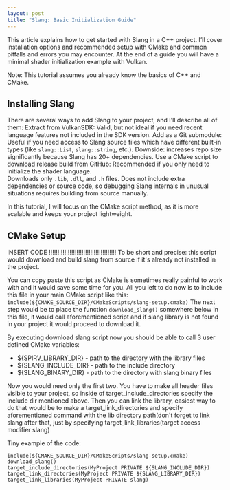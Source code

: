 ```yaml
---
layout: post
title: "Slang: Basic Initialization Guide"
---
```


This article explains how to get started with Slang in a C++ project. 
    I’ll cover installation options and recommended setup with CMake and common pitfalls and errors you may encounter.
    At the end of a guide you will have a minimal shader initialization example with Vulkan.

Note: This tutorial assumes you already know the basics of C++ and CMake.

## Installing Slang
There are several ways to add Slang to your project, and I'll describe all of them:
    Extract from VulkanSDK: Valid, but not ideal if you need recent language features not included in the SDK version.
    Add as a Git submodule: Useful if you need access to Slang source files which have different built-in types (like ```slang::List```, ```slang::string```, etc.). Downside: increases repo size significantly because Slang has 20+ dependencies.
    Use a CMake script to download release build from GitHub: Recommended if you only need to initialize the shader language.  
        Downloads only ```.lib```, ```.dll```, and ```.h``` files.
        Does not include extra dependencies or source code, so debugging Slang internals in unusual situations requires building from source manually.

In this tutorial, I will focus on the CMake script method, as it is more scalable and keeps your project lightweight.
## CMake Setup
INSERT CODE !!!!!!!!!!!!!!!!!!!!!!!!!!!!!!!!!!!!!!!
To be short and precise: this script would download and build slang from source if it's already not installed in the project.

You can copy paste this script as CMake is sometimes really painful to work with and it would save some time for you.
All you left to do now is to include this file in your main CMake script like this: ```include(${CMAKE_SOURCE_DIR}/CMakeScripts/slang-setup.cmake)```
The next step would be to place the function ```download_slang()``` somewhere below in this file, it would call aforementioned script and if slang library is not found in your project it would proceed to download it.

By executing download slang script now you should be able to call 3 user defined CMake variables:
- ${SPIRV_LIBRARY_DIR} - path to the directory with the library files
- ${SLANG_INCLUDE_DIR} - path to the include directory
- ${SLANG_BINARY_DIR}  - path to the directory with slang binary files

Now you would need only the first two.
You have to make all header files visible to your project, so inside of target_include_directories specify the include dir mentioned above.
Then you can link the library, easiest way to do that would be to make a target_link_directories and specify aforementioned command with the lib directory path(don't forget to link slang after that, just by specifying target_link_libraries(target access modifier slang)

Tiny example of the code:
```
include(${CMAKE_SOURCE_DIR}/CMakeScripts/slang-setup.cmake)
download_slang()
target_include_directories(MyProject PRIVATE ${SLANG_INCLUDE_DIR})
target_link_directories(MyProject PRIVATE ${SLANG_LIBRARY_DIR})
target_link_libraries(MyProject PRIVATE slang)
```

